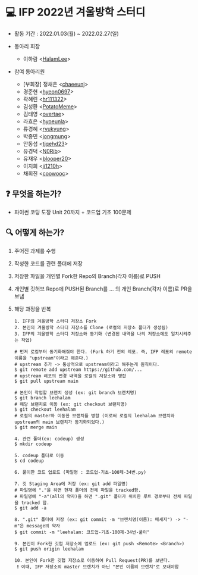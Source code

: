 # 💻 IFP 2022년 겨울방학 스터디


- 활동 기간 : 2022.01.03(월) ~ 2022.02.27(일)

- 동아리 회장 

  - 이하람 <[HalamLee](https://github.com/HalamLee)>

- 참여 동아리원

  - [부회장]  정채은 <[chaeeunj](https://github.com/chaeeunj)>
  - 경준현 <[hyeon0697](https://github.com/hyeon0697)>
  - 곽혜린 <[hr111322](https://github.com/hr111322)>
  - 김성환 <[PotatoMeme](https://github.com/PotatoMeme)>
  - 김태영 <[overtae](https://github.com/overtae)>
  - 라효은 <[hyoeunla](https://github.com/hyoeunla)>
  - 류경혜 <[ryukyung](https://github.com/ryukyung)>
  - 박종민 <[jongmung](https://github.com/jongmung)>
  - 안동섭 <[tjqehd23](https://github.com/tjqehd23)>
  - 유경덕 <[N0Rib](https://github.com/N0Rib)>
  - 유재우 <[blooper20](https://github.com/blooper20)>
  - 이지희 <[ji1210h](https://github.com/ji1210h)>
  - 채희진 <[coowooc](https://github.com/coowooc)>

## ❓ 무엇을 하는가?

- 파이썬 코딩 도장 Unit 20까지 + 코드업 기초 100문제

## 🔍 어떻게 하는가?

1. 주어진 과제를 수행

2. 작성한 코드를 관련 폴더에 저장

3. 저장한 파일을 개인별 Fork한 Repo의 Branch(각자 이름)로 PUSH

4. 개인별 깃허브 Repo에 PUSH된 Branch를 ... 의 개인 Branch(각자 이름)로 PR을 보냄

5. 해당 과정을 반복

   ```
   1. IFP의 겨울방학 스터디 저장소 Fork
   2. 본인의 겨울방학 스터디 저장소를 Clone (로컬의 저장소 폴더가 생성됨)
   3. IFP의 겨울방학 스터디 저장소와 동기화 (변경된 내역을 나의 저장소에도 일치시켜주는 작업)
   
   # 먼저 로컬부터 동기화해줘야 한다. (Fork 하기 전의 레포. 즉, IFP 레포의 remote 이름을 "upstream"이라고 해준다.)
   # upstream 추가 -> 통상적으로 upstream이라고 해주는게 원칙이다.
   $ git remote add upstream https://github.com/...
   # upstream 레포의 변경 내역을 로컬의 저장소와 병합
   $ git pull upstream main
   
   # 본인이 작업할 브랜치 생성 (ex: git branch 브랜치명)
   $ git branch leehalam
   # 해당 브랜치로 이동 (ex: git checkout 브랜치명)
   $ git checkout leehalam
   # 로컬의 master와 이동한 브랜치를 병합 (이로써 로컬의 leehalam 브랜치와 upstream의 main 브랜치가 동기화되었다.)
   $ git merge main
   
   4. 관련 폴더(ex: codeup) 생성
   $ mkdir codeup
   
   5. codeup 폴더로 이동
   $ cd codeup
   
   6. 풀이한 코드 업로드 (파일명 : 코드업-기초-100제-34번.py)
   
   7. 깃 Staging Area에 저장 (ex: git add 파일명)
   # 파일명에 "."을 하면 현재 폴더의 전체 파일을 tracked함.
   # 파일명에 "-a"(all의 약자)을 하면 ".git" 폴더가 위치한 루트 경로부터 전체 파일을 tracked 함.
   $ git add -a 
   
   8. ".git" 폴더에 저장 (ex: git commit -m "브랜치명(이름): 메세지") -> "-m"은 message의 약자
   $ git commit -m "leehalam: 코드업-기초-100제-34번-풀이"
   
   9. 본인이 Fork한 깃헙 저장소에 업로드 (ex: git push <Remote> <Branch>)
   $ git push origin leehalam
   
   10. 본인이 Fork한 깃헙 저장소로 이동하여 Pull Request(PR)를 보낸다.
    ❗ 이때, IFP 저장소의 master 브랜치가 아닌 "본인 이름의 브랜치"로 보내야함
   ```

   

